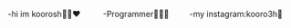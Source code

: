 -hi im koorosh👋🏻❤
‌‌    ‌                     ‌        ‌ ‌ ‌ ‌ ‌         ‌‌‌
-Programmer👨🏻‍💻
‌           ‌        ‌ ‌            ‌        ‌ ‌ ‌‌
-my instagram:kooro3h💯
